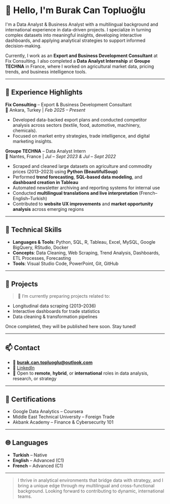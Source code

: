 # 👋 Hello, I'm Burak Can Topluoğlu

I'm a Data Analyst & Business Analyst with a multilingual background and international experience in data-driven projects. I specialize in turning complex datasets into meaningful insights, developing interactive dashboards, and applying analytical strategies to support informed decision-making.

Currently, I work as an **Export and Business Development Consultant** at Fix Consulting. I also completed a **Data Analyst Internship** at **Groupe TECHNA** in France, where I worked on agricultural market data, pricing trends, and business intelligence tools.

---

## 💼 Experience Highlights

**Fix Consulting** – Export & Business Development Consultant  
📍 Ankara, Turkey | *Feb 2025 – Present*  
- Developed data-backed export plans and conducted competitor analysis across sectors (textile, food, automotive, machinery, chemicals).  
- Focused on market entry strategies, trade intelligence, and digital marketing insights.  

**Groupe TECHNA** – Data Analyst Intern  
📍 Nantes, France | *Jul – Sept 2023 & Jul – Sept 2022*  
- Scraped and cleaned large datasets on agriculture and commodity prices (2013–2023) using **Python (BeautifulSoup)**  
- Performed **trend forecasting**, **SQL-based data modeling**, and **dashboard creation in Tableau**  
- Automated newsletter archiving and reporting systems for internal use  
- Conducted **multilingual translations and live interpretation** (French–English–Turkish)  
- Contributed to **website UX improvements** and **market opportunity analysis** across emerging regions  

---

## 🧰 Technical Skills

- **Languages & Tools**: Python, SQL, R, Tableau, Excel, MySQL, Google BigQuery, RStudio, Docker  
- **Concepts**: Data Cleaning, Web Scraping, Trend Analysis, Dashboards, ETL Processes, Forecasting  
- **Tools**: Visual Studio Code, PowerPoint, Git, GitHub

---

## 🚧 Projects

> 📌 I’m currently preparing projects related to:
- Longitudinal data scraping (2013–2036)
- Interactive dashboards for trade statistics
- Data cleaning & transformation pipelines

Once completed, they will be published here soon. Stay tuned!

---

## 📫 Contact

- 📧 **burak.can.topluoglu@outlook.com**  
- 💼 [LinkedIn](https://www.linkedin.com/in/burak-can-topluoglu/?locale=en_US)  
- 🏡 Open to **remote**, **hybrid**, or **international** roles in data analysis, research, or strategy

---

## 📜 Certifications

- Google Data Analytics – Coursera  
- Middle East Technical University – Foreign Trade  
- Akbank Academy – Finance & Cybersecurity 101
  
---

## 🌐 Languages

- **Turkish** – Native  
- **English** – Advanced (C1)  
- **French** – Advanced (C1)  

---

> I thrive in analytical environments that bridge data with strategy, and I bring a unique edge through my multilingual and cross-functional background. Looking forward to contributing to dynamic, international teams.
